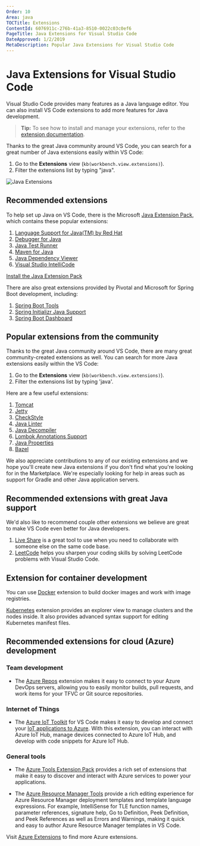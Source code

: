 ```yaml
---
Order: 10
Area: java
TOCTitle: Extensions
ContentId: 6076911c-276b-41a3-8510-0022c03c0ef6
PageTitle: Java Extensions for Visual Studio Code
DateApproved: 1/2/2019
MetaDescription: Popular Java Extensions for Visual Studio Code
---
```

# Java Extensions for Visual Studio Code

Visual Studio Code provides many features as a Java language editor. You can also install VS Code extensions to add more features for Java development.

> **Tip:** To see how to install and manage your extensions, refer to the [extension documentation](/docs/editor/extension-gallery.md).

Thanks to the great Java community around VS Code, you can search for a great number of Java extensions easily within VS Code:

1. Go to the **Extensions** view (`kb(workbench.view.extensions)`).
2. Filter the extensions list by typing "java".

![Java Extensions](images/extensions/extensions.png)

## Recommended extensions

To help set up Java on VS Code, there is the Microsoft [Java Extension Pack](https://marketplace.visualstudio.com/items?itemName=vscjava.vscode-java-pack), which contains these popular extensions:

1. [Language Support for Java(TM) by Red Hat](https://marketplace.visualstudio.com/items?itemName=redhat.java)
2. [Debugger for Java](https://marketplace.visualstudio.com/items?itemName=vscjava.vscode-java-debug)
3. [Java Test Runner](https://marketplace.visualstudio.com/items?itemName=vscjava.vscode-java-test)
4. [Maven for Java](https://marketplace.visualstudio.com/items?itemName=vscjava.vscode-maven)
5. [Java Dependency Viewer](https://marketplace.visualstudio.com/items?itemName=vscjava.vscode-java-dependency)
6. [Visual Studio IntelliCode](https://marketplace.visualstudio.com/items?itemName=VisualStudioExptTeam.vscodeintellicode)

<a class="tutorial-install-extension-btn" href="vscode:extension/vscjava.vscode-java-pack">Install the Java Extension Pack</a>

There are also great extensions provided by Pivotal and Microsoft for Spring Boot development, including:

1. [Spring Boot Tools](https://marketplace.visualstudio.com/items?itemName=Pivotal.vscode-spring-boot)
2. [Spring Initializr Java Support](https://marketplace.visualstudio.com/items?itemName=vscjava.vscode-spring-initializr)
3. [Spring Boot Dashboard](https://marketplace.visualstudio.com/items?itemName=vscjava.vscode-spring-boot-dashboard)

## Popular extensions from the community

Thanks to the great Java community around VS Code, there are many great community-created extensions as well. You can search for more Java extensions easily within the VS Code:

1. Go to the **Extensions** view (`kb(workbench.view.extensions)`).
2. Filter the extensions list by typing 'java'.

Here are a few useful extensions:

1. [Tomcat](https://marketplace.visualstudio.com/items?itemName=adashen.vscode-tomcat)
2. [Jetty](https://marketplace.visualstudio.com/items?itemName=SummerSun.vscode-jetty)
3. [CheckStyle](https://marketplace.visualstudio.com/items?itemName=shengchen.vscode-checkstyle)
4. [Java Linter](https://marketplace.visualstudio.com/items?itemName=faustinoaq.javac-linter)
5. [Java Decompiler](https://marketplace.visualstudio.com/items?itemName=dgileadi.java-decompiler)
6. [Lombok Annotations Support](https://marketplace.visualstudio.com/items?itemName=GabrielBB.vscode-lombok)
7. [Java Properties](https://marketplace.visualstudio.com/items?itemName=ithildir.java-properties)
8. [Bazel](https://marketplace.visualstudio.com/items?itemName=BazelBuild.vscode-bazel)

We also appreciate contributions to any of our existing extensions and we hope you'll create new Java extensions if you don't find what you're looking for in the Marketplace. We're especially looking for help in areas such as support for Gradle and other Java application servers.

## Recommended extensions with great Java support

We'd also like to recommend couple other extensions we believe are great to make VS Code even better for Java developers.

1. [Live Share](https://marketplace.visualstudio.com/items?itemName=MS-vsliveshare.vsliveshare) is a great tool to use when you need to collaborate with someone else on the same code base.
2. [LeetCode](https://marketplace.visualstudio.com/items?itemName=shengchen.vscode-leetcode) helps you sharpen your coding skills by solving LeetCode problems with Visual Studio Code.

## Extension for container development

You can use [Docker](https://marketplace.visualstudio.com/items?itemName=ms-azuretools.vscode-docker) extension to build docker images and work with image registries.

[Kubernetes](https://marketplace.visualstudio.com/items?itemName=ms-kubernetes-tools.vscode-kubernetes-tools) extension provides an explorer view to manage clusters and the nodes inside. It also provides advanced syntax support for editing Kubernetes manifest files.

## Recommended extensions for cloud (Azure) development

### Team development

* The [Azure Repos](https://marketplace.visualstudio.com/items?itemName=ms-vsts.team) extension makes it easy to connect to your Azure DevOps servers, allowing you to easily monitor builds, pull requests, and work items for your TFVC or Git source repositories.

### Internet of Things

* The [Azure IoT Toolkit](https://marketplace.visualstudio.com/items?itemName=vsciot-vscode.azure-iot-toolkit) for VS Code makes it easy to develop and connect your [IoT applications to Azure](https://docs.microsoft.com//azure/index#pivot=services&panel=iot). With this extension, you can interact with Azure IoT Hub, manage devices connected to Azure IoT Hub, and develop with code snippets for Azure IoT Hub.

### General tools

* The [Azure Tools Extension Pack](https://marketplace.visualstudio.com/items?itemName=ms-vscode.vscode-node-azure-pack) provides a rich set of extensions that make it easy to discover and interact with Azure services to power your applications.

* The [Azure Resource Manager Tools](https://marketplace.visualstudio.com/items?itemName=msazurermtools.azurerm-vscode-tools) provide a rich editing experience for Azure Resource Manager deployment templates and template language expressions. For example, IntelliSense for TLE function names, parameter references, signature help, Go to Definition, Peek Definition, and Peek References as well as Errors and Warnings, making it quick and easy to author Azure Resource Manager templates in VS Code.

Visit [Azure Extensions](/docs/azure/extensions.md) to find more Azure extensions.
